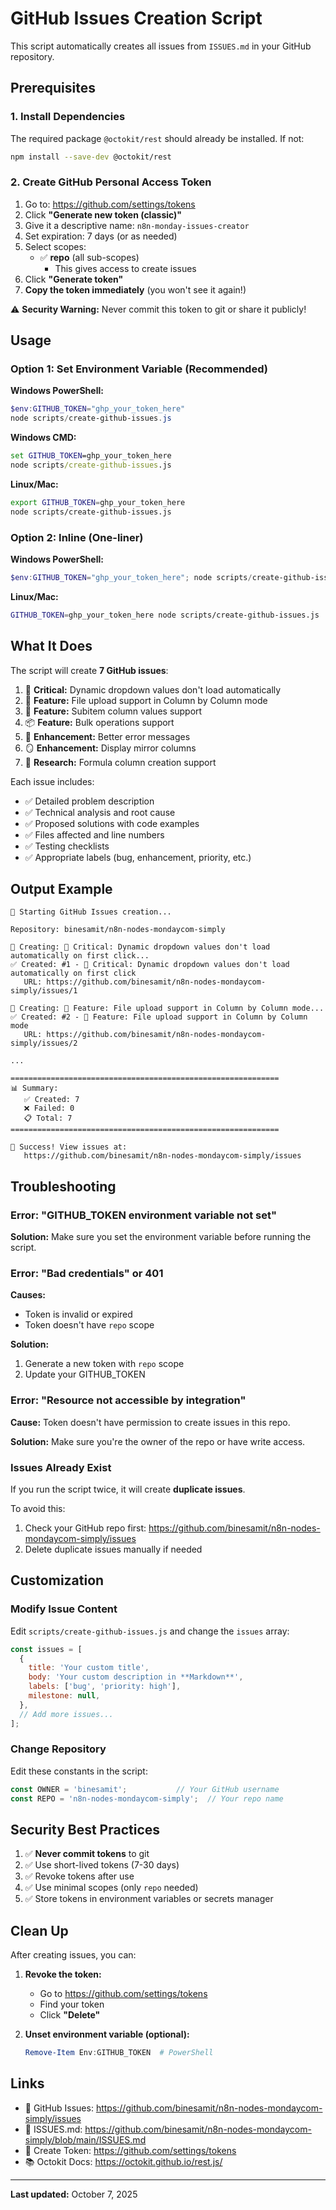# GitHub Issues Creation Script

This script automatically creates all issues from `ISSUES.md` in your GitHub repository.

## Prerequisites

### 1. Install Dependencies

The required package `@octokit/rest` should already be installed. If not:

```bash
npm install --save-dev @octokit/rest
```

### 2. Create GitHub Personal Access Token

1. Go to: https://github.com/settings/tokens
2. Click **"Generate new token (classic)"**
3. Give it a descriptive name: `n8n-monday-issues-creator`
4. Set expiration: 7 days (or as needed)
5. Select scopes:
   - ✅ **repo** (all sub-scopes)
     - This gives access to create issues
6. Click **"Generate token"**
7. **Copy the token immediately** (you won't see it again!)

⚠️ **Security Warning:** Never commit this token to git or share it publicly!

## Usage

### Option 1: Set Environment Variable (Recommended)

**Windows PowerShell:**
```powershell
$env:GITHUB_TOKEN="ghp_your_token_here"
node scripts/create-github-issues.js
```

**Windows CMD:**
```cmd
set GITHUB_TOKEN=ghp_your_token_here
node scripts/create-github-issues.js
```

**Linux/Mac:**
```bash
export GITHUB_TOKEN=ghp_your_token_here
node scripts/create-github-issues.js
```

### Option 2: Inline (One-liner)

**Windows PowerShell:**
```powershell
$env:GITHUB_TOKEN="ghp_your_token_here"; node scripts/create-github-issues.js
```

**Linux/Mac:**
```bash
GITHUB_TOKEN=ghp_your_token_here node scripts/create-github-issues.js
```

## What It Does

The script will create **7 GitHub issues**:

1. 🔴 **Critical:** Dynamic dropdown values don't load automatically
2. 📁 **Feature:** File upload support in Column by Column mode
3. 👶 **Feature:** Subitem column values support
4. 📦 **Feature:** Bulk operations support
5. 💬 **Enhancement:** Better error messages
6. 🪞 **Enhancement:** Display mirror columns
7. 🔬 **Research:** Formula column creation support

Each issue includes:
- ✅ Detailed problem description
- ✅ Technical analysis and root cause
- ✅ Proposed solutions with code examples
- ✅ Files affected and line numbers
- ✅ Testing checklists
- ✅ Appropriate labels (bug, enhancement, priority, etc.)

## Output Example

```
🚀 Starting GitHub Issues creation...

Repository: binesamit/n8n-nodes-mondaycom-simply

📝 Creating: 🔴 Critical: Dynamic dropdown values don't load automatically on first click...
✅ Created: #1 - 🔴 Critical: Dynamic dropdown values don't load automatically on first click
   URL: https://github.com/binesamit/n8n-nodes-mondaycom-simply/issues/1

📝 Creating: 📁 Feature: File upload support in Column by Column mode...
✅ Created: #2 - 📁 Feature: File upload support in Column by Column mode
   URL: https://github.com/binesamit/n8n-nodes-mondaycom-simply/issues/2

...

============================================================
📊 Summary:
   ✅ Created: 7
   ❌ Failed: 0
   📋 Total: 7
============================================================

🎉 Success! View issues at:
   https://github.com/binesamit/n8n-nodes-mondaycom-simply/issues
```

## Troubleshooting

### Error: "GITHUB_TOKEN environment variable not set"

**Solution:** Make sure you set the environment variable before running the script.

### Error: "Bad credentials" or 401

**Causes:**
- Token is invalid or expired
- Token doesn't have `repo` scope

**Solution:**
1. Generate a new token with `repo` scope
2. Update your GITHUB_TOKEN

### Error: "Resource not accessible by integration"

**Cause:** Token doesn't have permission to create issues in this repo.

**Solution:** Make sure you're the owner of the repo or have write access.

### Issues Already Exist

If you run the script twice, it will create **duplicate issues**.

To avoid this:
1. Check your GitHub repo first: https://github.com/binesamit/n8n-nodes-mondaycom-simply/issues
2. Delete duplicate issues manually if needed

## Customization

### Modify Issue Content

Edit `scripts/create-github-issues.js` and change the `issues` array:

```javascript
const issues = [
  {
    title: 'Your custom title',
    body: 'Your custom description in **Markdown**',
    labels: ['bug', 'priority: high'],
    milestone: null,
  },
  // Add more issues...
];
```

### Change Repository

Edit these constants in the script:

```javascript
const OWNER = 'binesamit';           // Your GitHub username
const REPO = 'n8n-nodes-mondaycom-simply';  // Your repo name
```

## Security Best Practices

1. ✅ **Never commit tokens** to git
2. ✅ Use short-lived tokens (7-30 days)
3. ✅ Revoke tokens after use
4. ✅ Use minimal scopes (only `repo` needed)
5. ✅ Store tokens in environment variables or secrets manager

## Clean Up

After creating issues, you can:

1. **Revoke the token:**
   - Go to https://github.com/settings/tokens
   - Find your token
   - Click **"Delete"**

2. **Unset environment variable (optional):**
   ```powershell
   Remove-Item Env:GITHUB_TOKEN  # PowerShell
   ```

## Links

- 🐙 GitHub Issues: https://github.com/binesamit/n8n-nodes-mondaycom-simply/issues
- 📖 ISSUES.md: https://github.com/binesamit/n8n-nodes-mondaycom-simply/blob/main/ISSUES.md
- 🔑 Create Token: https://github.com/settings/tokens
- 📚 Octokit Docs: https://octokit.github.io/rest.js/

---

**Last updated:** October 7, 2025
